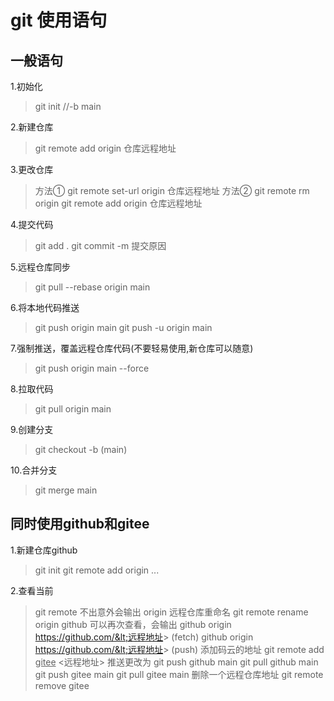 # git 使用语句

## 一般语句

1.初始化
>git init //-b main

2.新建仓库
>git remote add origin 仓库远程地址

3.更改仓库
>方法①
>git remote set-url origin 仓库远程地址
>方法②
>git remote rm origin
>git remote add origin 仓库远程地址

4.提交代码
>git add .
>git commit -m 提交原因

5.远程仓库同步
>git pull --rebase origin main

6.将本地代码推送
>git push origin main
>git push -u origin main

7.强制推送，覆盖远程仓库代码(不要轻易使用,新仓库可以随意)
>git push origin main --force

8.拉取代码
>git pull origin main

9.创建分支
>git checkout -b (main)

10.合并分支
>git merge main

## 同时使用github和gitee

1.新建仓库github
>git init
>git remote add origin ...

2.查看当前
>git remote
不出意外会输出
origin
远程仓库重命名
git remote rename origin github
可以再次查看，会输出
github origin  https://github.com/&lt;远程地址&gt; (fetch)
github origin  https://github.com/&lt;远程地址&gt; (push)
添加码云的地址
git remote add <u>gitee</u> &lt;远程地址&gt;
推送更改为
git push github main
git pull github main
git push gitee main
git pull gitee main
删除一个远程仓库地址
git remote remove gitee
